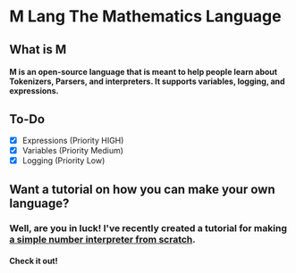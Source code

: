 # M Lang The Mathematics Language

## What is M
#### M is an open-source language that is meant to help people learn about Tokenizers, Parsers, and interpreters. It supports variables, logging, and expressions.

## To-Do
- [x] Expressions (Priority HIGH)
- [x] Variables (Priority Medium)
- [x] Logging (Priority Low)

## Want a tutorial on how you can make your own language?
### Well, are you in luck! I've recently created a tutorial for making [a simple number interpreter from scratch](httpsnumber-interpreter-from-scratch.battledash2.repl.co).
#### Check it out!
